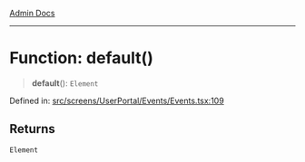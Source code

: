 [Admin Docs](/)

***

# Function: default()

> **default**(): `Element`

Defined in: [src/screens/UserPortal/Events/Events.tsx:109](https://github.com/PalisadoesFoundation/talawa-admin/blob/main/src/screens/UserPortal/Events/Events.tsx#L109)

## Returns

`Element`
